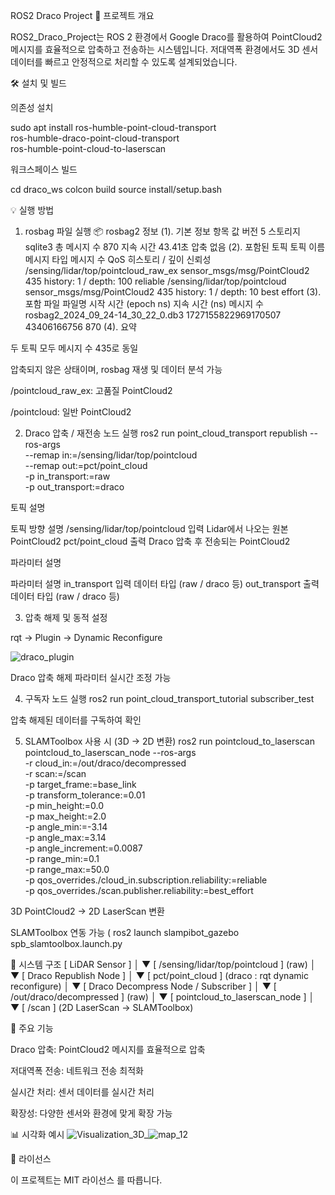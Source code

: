 ROS2 Draco Project
📌 프로젝트 개요

ROS2_Draco_Project는 ROS 2 환경에서 Google Draco를 활용하여 PointCloud2 메시지를 효율적으로 압축하고 전송하는 시스템입니다.
저대역폭 환경에서도 3D 센서 데이터를 빠르고 안정적으로 처리할 수 있도록 설계되었습니다.

🛠 설치 및 빌드

의존성 설치

sudo apt install ros-humble-point-cloud-transport \
                 ros-humble-draco-point-cloud-transport \
                 ros-humble-point-cloud-to-laserscan


워크스페이스 빌드

cd draco_ws
colcon build
source install/setup.bash

💡 실행 방법
1. rosbag 파일 실행
📦 rosbag2 정보
(1). 기본 정보
  항목	값
  버전	5
  스토리지	sqlite3
  총 메시지 수	870
  지속 시간	43.41초
  압축	없음
(2). 포함된 토픽
  토픽 이름	메시지 타입	메시지 수	QoS 히스토리 / 깊이	신뢰성
  /sensing/lidar/top/pointcloud_raw_ex	sensor_msgs/msg/PointCloud2	435	history: 1 / depth: 100	reliable
  /sensing/lidar/top/pointcloud	sensor_msgs/msg/PointCloud2	435	history: 1 / depth: 10	best effort
(3). 포함 파일
  파일명	시작 시간 (epoch ns)	지속 시간 (ns)	메시지 수
  rosbag2_2024_09_24-14_30_22_0.db3	1727155822969170507	43406166756	870
(4). 요약

  두 토픽 모두 메시지 수 435로 동일

  압축되지 않은 상태이며, rosbag 재생 및 데이터 분석 가능

  /pointcloud_raw_ex: 고품질 PointCloud2

  /pointcloud: 일반 PointCloud2

2. Draco 압축 / 재전송 노드 실행
ros2 run point_cloud_transport republish --ros-args \
  --remap in:=/sensing/lidar/top/pointcloud \
  --remap out:=pct/point_cloud \
  -p in_transport:=raw \
  -p out_transport:=draco


토픽 설명

토픽	방향	설명
/sensing/lidar/top/pointcloud	입력	Lidar에서 나오는 원본 PointCloud2
pct/point_cloud	출력	Draco 압축 후 전송되는 PointCloud2

파라미터 설명

파라미터	설명
in_transport	입력 데이터 타입 (raw / draco 등)
out_transport	출력 데이터 타입 (raw / draco 등)

3. 압축 해제 및 동적 설정

rqt → Plugin → Dynamic Reconfigure


![draco_plugin](https://github.com/user-attachments/assets/fc325915-9bb8-4f5a-802c-1a009c3da13f)


Draco 압축 해제 파라미터 실시간 조정 가능




4. 구독자 노드 실행
ros2 run point_cloud_transport_tutorial subscriber_test


압축 해제된 데이터를 구독하여 확인

5. SLAMToolbox 사용 시 (3D → 2D 변환)
ros2 run pointcloud_to_laserscan pointcloud_to_laserscan_node --ros-args \
  -r cloud_in:=/out/draco/decompressed \
  -r scan:=/scan \
  -p target_frame:=base_link \
  -p transform_tolerance:=0.01 \
  -p min_height:=0.0 \
  -p max_height:=2.0 \
  -p angle_min:=-3.14 \
  -p angle_max:=3.14 \
  -p angle_increment:=0.0087 \
  -p range_min:=0.1 \
  -p range_max:=50.0 \
  -p qos_overrides./cloud_in.subscription.reliability:=reliable \
  -p qos_overrides./scan.publisher.reliability:=best_effort


3D PointCloud2 → 2D LaserScan 변환

SLAMToolbox 연동 가능 ( ros2 launch slampibot_gazebo spb_slamtoolbox.launch.py

🔧 시스템 구조
[ LiDAR Sensor ]
       │
       ▼
[ /sensing/lidar/top/pointcloud ] (raw)
       │
       ▼
[ Draco Republish Node ]
       │
       ▼
[ pct/point_cloud ] (draco : rqt dynamic reconfigure) 
       │
       ▼
[ Draco Decompress Node / Subscriber ]
       │
       ▼
[ /out/draco/decompressed ] (raw)
       │
       ▼
[ pointcloud_to_laserscan_node ]
       │
       ▼
[ /scan ] (2D LaserScan → SLAMToolbox)

🔧 주요 기능

Draco 압축: PointCloud2 메시지를 효율적으로 압축

저대역폭 전송: 네트워크 전송 최적화

실시간 처리: 센서 데이터를 실시간 처리

확장성: 다양한 센서와 환경에 맞게 확장 가능

📊 시각화 예시
![Visualization_3D_](https://github.com/user-attachments/assets/5b137056-bf18-41c9-ac1e-e78524877e41)![map_12](https://github.com/user-attachments/assets/2112ea18-0273-49f1-b10f-23645c0c7073)

📄 라이선스

이 프로젝트는 MIT 라이선스
를 따릅니다.
